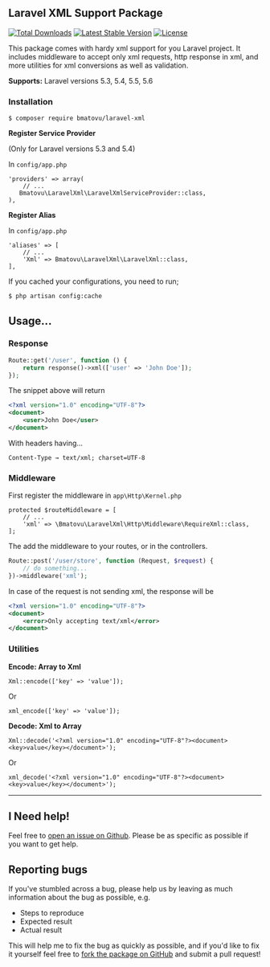 ## Laravel XML Support Package

[![Total Downloads](https://poser.pugx.org/bmatovu/laravel-xml/downloads)](https://packagist.org/packages/bmatovu/multi-auth)
[![Latest Stable Version](https://poser.pugx.org/bmatovu/laravel-xml/v/stable)](https://packagist.org/packages/bmatovu/multi-auth)
[![License](https://poser.pugx.org/bmatovu/laravel-xml/license)](https://packagist.org/packages/bmatovu/multi-auth)

This package comes with hardy xml support for you Laravel project. It includes middleware to accept only xml requests, http response in xml, and more utilities for xml conversions as well as validation.

**Supports:** Laravel versions 5.3, 5.4, 5.5, 5.6

### Installation

`$ composer require bmatovu/laravel-xml`

**Register Service Provider** 

(Only for Laravel versions 5.3 and 5.4)

In `config/app.php`

```
'providers' => array(
    // ...
   Bmatovu\LaravelXml\LaravelXmlServiceProvider::class,
),
```

**Register Alias**

In `config/app.php`

```
'aliases' => [
    // ...
    'Xml' => Bmatovu\LaravelXml\LaravelXml::class,
],
```

If you cached your configurations, you need to run;

`$ php artisan config:cache`

## Usage...

### Response

```php
Route::get('/user', function () {
    return response()->xml(['user' => 'John Doe']);
});
```

The snippet above will return

```xml
<?xml version="1.0" encoding="UTF-8"?>
<document>
    <user>John Doe</user>
</document>
```

With headers having... 

`Content-Type → text/xml; charset=UTF-8`

### Middleware

First register the middleware in `app\Http\Kernel.php`

```$xslt
protected $routeMiddleware = [
    // ...
    'xml' => \Bmatovu\LaravelXml\Http\Middleware\RequireXml::class,
];
```

The add the middleware to your routes, or in the controllers. 

```php
Route::post('/user/store', function (Request, $request) {
    // do something...
})->middleware('xml');
```

In case of the request is not sending xml, the response will be

```xml
<?xml version="1.0" encoding="UTF-8"?>
<document>
    <error>Only accepting text/xml</error>
</document>
```

### Utilities

**Encode: Array to Xml**

`Xml::encode(['key' => 'value']);`

Or

`xml_encode(['key' => 'value']);`


**Decode: Xml to Array**
```
Xml::decode('<?xml version="1.0" encoding="UTF-8"?><document><key>value</key></document>');
```

Or

```
xml_decode('<?xml version="1.0" encoding="UTF-8"?><document><key>value</key></document>');
```

<hr/>

I Need help!
---
Feel free to [open an issue on Github](https://github.com/mtvbrianking/laravel-xml/issues/new). Please be as specific as possible if you want to get help.

Reporting bugs
--
If you've stumbled across a bug, please help us by leaving as much information about the bug as possible, e.g.
- Steps to reproduce
- Expected result
- Actual result

This will help me to fix the bug as quickly as possible, and if you'd like to fix it yourself feel free to [fork the package on GitHub](https://github.com/mtvbrianking/laravel-xml) and submit a pull request!
